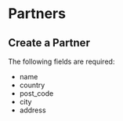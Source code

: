 # Partners


## Create a Partner

The following fields are required:
- name
- country
- post_code
- city
- address


